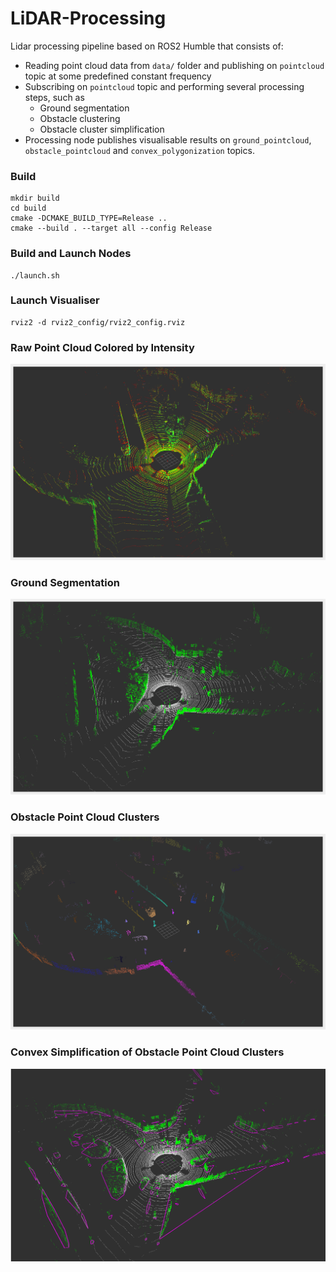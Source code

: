 # LiDAR-Processing
Lidar processing pipeline based on ROS2 Humble that consists of:
* Reading point cloud data from `data/` folder and publishing on `pointcloud` topic at some predefined constant frequency
* Subscribing on `pointcloud` topic and performing several processing steps, such as 
    * Ground segmentation
    * Obstacle clustering
    * Obstacle cluster simplification
* Processing node publishes visualisable results on `ground_pointcloud`, `obstacle_pointcloud` and `convex_polygonization` topics.

### Build
```
mkdir build
cd build
cmake -DCMAKE_BUILD_TYPE=Release .. 
cmake --build . --target all --config Release
```

### Build and Launch Nodes
```
./launch.sh
```

### Launch Visualiser
```
rviz2 -d rviz2_config/rviz2_config.rviz 
```
### Raw Point Cloud Colored by Intensity
![image1](https://github.com/YevgeniyEngineer/LiDAR-Processing/blob/main/images/cloud_capture.png)

### Ground Segmentation
![image2](https://github.com/YevgeniyEngineer/LiDAR-Processing/blob/main/images/ground_segmentation.png)

### Obstacle Point Cloud Clusters
![image3](https://github.com/YevgeniyEngineer/LiDAR-Processing/blob/main/images/euclidean_clustering.png)

### Convex Simplification of Obstacle Point Cloud Clusters
![image4](https://github.com/YevgeniyEngineer/LiDAR-Processing/blob/main/images/polygonization.png)
